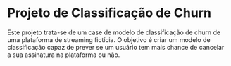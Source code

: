 # Projeto de Classificação de Churn

Este projeto trata-se de um case de modelo de classificação de churn de uma plataforma de streaming fictícia. O objetivo é criar um modelo de classificação capaz de prever se um usuário tem mais chance de cancelar a sua assinatura na plataforma ou não.

